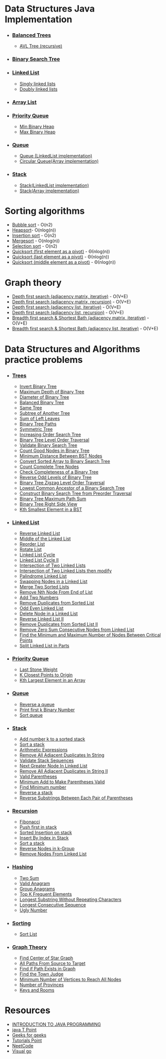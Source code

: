 # Data Structures Java Implementation
 - ### [Balanced Trees](https://github.com/RaghadHanon/Algorithms-and-data-structures/tree/main/DataStructures/Balanced%20Trees)
   - [AVL Tree (recursive)](https://github.com/RaghadHanon/Algorithms-and-data-structures/blob/main/DataStructures/Balanced%20Trees/AVLTree.java) 
 - ### [Binary Search Tree](https://github.com/RaghadHanon/Algorithms-data-structures-project/blob/main/DataStructures/BinarySearchTree.java)
 - ### [Linked List](https://github.com/RaghadHanon/Algorithms-and-data-structures/tree/main/DataStructures/Linked%20List) 
   - [Singly linked lists](https://github.com/RaghadHanon/Algorithms-and-data-structures/blob/main/DataStructures/Linked%20List/SinglyLinkedLists.java)
   - [Doubly linked lists](https://github.com/RaghadHanon/Algorithms-and-data-structures/blob/main/DataStructures/Linked%20List/DoublyLinkedLists.java)
 - ### [Array List ](https://github.com/RaghadHanon/Algorithms-data-structures-project/blob/main/DataStructures/ArrayList.java)
 - ### [Priority Queue](https://github.com/RaghadHanon/Algorithms-and-data-structures/tree/main/DataStructures/Priority%20Queue)
   - [Min Binary Heap](https://github.com/RaghadHanon/Algorithms-and-data-structures/blob/main/DataStructures/Priority%20Queue/MinBinaryHeap.java)
   - [Max Binary Heap](https://github.com/RaghadHanon/Algorithms-and-data-structures/blob/main/DataStructures/Priority%20Queue/MaxBinaryHeap.java)
 - ### [Queue](https://github.com/RaghadHanon/Algorithms-and-data-structures/tree/main/DataStructures/Queue)
     - [Queue (LinkedList implementation)](https://github.com/RaghadHanon/Algorithms-and-data-structures/blob/main/DataStructures/Queue/Queue.java)
     - [Circular Queue(Array implementation)](https://github.com/RaghadHanon/Algorithms-and-data-structures/blob/main/DataStructures/Queue/CircularQueue.java)
 - ### [Stack](https://github.com/RaghadHanon/Algorithms-and-data-structures/tree/main/DataStructures/Stack)
   - [Stack(LinkedList implementation)](https://github.com/RaghadHanon/Algorithms-and-data-structures/blob/main/DataStructures/Stack/StackLinkedList.java)
   - [Stack(Array implementation)](https://github.com/RaghadHanon/Algorithms-and-data-structures/blob/main/DataStructures/Stack/StackArrayList.java)
   
 # Sorting algorithms
  - [Bubble sort](https://github.com/RaghadHanon/Algorithms-and-data-structures/blob/main/Sorting%20Algorithms/Bubble%20sort%20.java) - O(n2)
  - [Heapsort](https://github.com/RaghadHanon/Algorithms-and-data-structures/blob/main/Sorting%20Algorithms/Heapsort.java)- O(nlog(n))
  - [Insertion sort](https://github.com/RaghadHanon/Algorithms-and-data-structures/blob/main/Sorting%20Algorithms/Insertion%20sort.java) - O(n2)
  - [Mergesort](https://github.com/RaghadHanon/Algorithms-and-data-structures/blob/main/Sorting%20Algorithms/Mergesort.java) - O(nlog(n))
  - [Selection sort](https://github.com/RaghadHanon/Algorithms-and-data-structures/blob/main/Sorting%20Algorithms/Selection%20sort.java) - O(n2)
  - [Quicksort (first element as a pivot)](https://github.com/RaghadHanon/Algorithms-and-data-structures/blob/main/Sorting%20Algorithms/Quicksort%20(first%20element%20as%20a%20pivot).java) - Θ(nlog(n))
  - [Quicksort (last element as a pivot)](https://github.com/RaghadHanon/Algorithms-and-data-structures/blob/main/Sorting%20Algorithms/Quicksort%20(last%20element%20as%20a%20pivot).java) - Θ(nlog(n))
  - [Quicksort (middle element as a pivot)](https://github.com/RaghadHanon/Algorithms-and-data-structures/blob/main/Sorting%20Algorithms/Quicksort%20(middle%20element%20as%20a%20pivot).java) - Θ(nlog(n))
 # Graph theory
 - [Depth first search (adjacency matrix, iterative)](https://github.com/RaghadHanon/Algorithms-and-data-structures/blob/main/Graph%20theory/Depth%20first%20search%20(adjacency%20list%2C%20iterative)%20.java) - O(V+E)
 - [Depth first search (adjacency matrix, recursion)](https://github.com/RaghadHanon/Algorithms-and-data-structures/blob/main/Graph%20theory/Depth%20first%20search%20(adjacency%20matrix%2C%20recursion).java) - O(V+E)
 - [Depth first search (adjacency list, iterative)](https://github.com/RaghadHanon/Algorithms-and-data-structures/blob/main/Graph%20theory/Depth%20first%20search%20(adjacency%20list%2C%20iterative)%20.java) - O(V+E)
 - [Depth first search (adjacency list, recursion)](https://github.com/RaghadHanon/Algorithms-and-data-structures/blob/main/Graph%20theory/Depth%20first%20search%20(adjacency%20list%2C%20recursion).java) - O(V+E)
 - [Breadth first search & Shortest Bath (adjacency matrix, iterative)](https://github.com/RaghadHanon/Algorithms-and-data-structures/blob/main/Graph%20theory/Breadth%20first%20search%20&%20Shortest%20Bath%20(adjacency%20matrix,%20iterative).java) - O(V+E)
 - [Breadth first search & Shortest Bath (adjacency list, iterative)](https://github.com/RaghadHanon/Algorithms-and-data-structures/blob/main/Graph%20theory/Breadth%20first%20search%20&%20Shortest%20Bath%20(adjacency%20list,%20iterative).java) - O(V+E)
 
 # Data Structures and Algorithms practice problems
  - ### [Trees](https://github.com/RaghadHanon/Algorithms-data-structures/tree/main/Data%20Structures%20and%20Algorithms%20practice%20problems/Trees) 
    - [ Invert Binary Tree](https://github.com/RaghadHanon/Algorithms-data-structures/blob/main/Data%20Structures%20and%20Algorithms%20practice%20problems/Trees/Invert%20Binary%20Tree.java)
    - [ Maximum Depth of Binary Tree](https://github.com/RaghadHanon/Algorithms-data-structures/blob/main/Data%20Structures%20and%20Algorithms%20practice%20problems/Trees/%20Maximum%20Depth%20of%20Binary%20Tree.java)
    - [Diameter of Binary Tree](https://github.com/RaghadHanon/Algorithms-data-structures/blob/main/Data%20Structures%20and%20Algorithms%20practice%20problems/Trees/Diameter%20of%20Binary%20Tree.java)
    - [Balanced Binary Tree](https://github.com/RaghadHanon/Algorithms-data-structures/blob/main/Data%20Structures%20and%20Algorithms%20practice%20problems/Trees/Balanced%20Binary%20Tree.java)
    - [Same Tree](https://github.com/RaghadHanon/Algorithms-data-structures/blob/main/Data%20Structures%20and%20Algorithms%20practice%20problems/Trees/Same%20Tree.java)
    - [Subtree of Another Tree](https://github.com/RaghadHanon/Algorithms-data-structures/blob/main/Data%20Structures%20and%20Algorithms%20practice%20problems/Trees/Subtree%20of%20Another%20Tree.java)
    - [ Sum of Left Leaves](https://github.com/RaghadHanon/Algorithms-data-structures/blob/main/Data%20Structures%20and%20Algorithms%20practice%20problems/Trees/%20Sum%20of%20Left%20Leaves.java)
    - [Binary Tree Paths](https://github.com/RaghadHanon/Algorithms-data-structures/tree/main/Data%20Structures%20and%20Algorithms%20practice%20problems/Trees)
    - [Symmetric Tree](https://github.com/RaghadHanon/Algorithms-data-structures/blob/main/Data%20Structures%20and%20Algorithms%20practice%20problems/Trees/Symmetric%20Tree.java)
    - [Increasing Order Search Tree](https://github.com/RaghadHanon/Algorithms-data-structures/blob/main/Data%20Structures%20and%20Algorithms%20practice%20problems/Trees/Increasing%20Order%20Search%20Tree.java)
    - [Binary Tree Level Order Traversal](https://github.com/RaghadHanon/Algorithms-data-structures/blob/main/Data%20Structures%20and%20Algorithms%20practice%20problems/Trees/Binary%20Tree%20Level%20Order%20Traversal.java)
    - [Validate Binary Search Tree](https://github.com/RaghadHanon/Algorithms-data-structures/blob/main/Data%20Structures%20and%20Algorithms%20practice%20problems/Trees/Validate%20Binary%20Search%20Tree.java)
    - [Count Good Nodes in Binary Tree](https://github.com/RaghadHanon/Algorithms-data-structures/blob/main/Data%20Structures%20and%20Algorithms%20practice%20problems/Trees/%20Count%20Good%20Nodes%20in%20Binary%20Tree.java)
    - [Minimum Distance Between BST Nodes](https://github.com/RaghadHanon/Algorithms-data-structures/blob/main/Data%20Structures%20and%20Algorithms%20practice%20problems/Trees/Minimum%20Distance%20Between%20BST%20Nodes.java)
    - [Convert Sorted Array to Binary Search Tree](https://github.com/RaghadHanon/Algorithms-data-structures/blob/main/Data%20Structures%20and%20Algorithms%20practice%20problems/Trees/Convert%20Sorted%20Array%20to%20Binary%20Search%20Tree.java)
    - [Count Complete Tree Nodes](https://github.com/RaghadHanon/Algorithms-data-structures/blob/main/Data%20Structures%20and%20Algorithms%20practice%20problems/Trees/Count%20Complete%20Tree%20Nodes.java)
    - [Check Completeness of a Binary Tree](https://github.com/RaghadHanon/Algorithms-data-structures/blob/main/Data%20Structures%20and%20Algorithms%20practice%20problems/Trees/Check%20Completeness%20of%20a%20Binary%20Tree.java)
    - [Reverse Odd Levels of Binary Tree](https://github.com/RaghadHanon/Algorithms-data-structures/blob/main/Data%20Structures%20and%20Algorithms%20practice%20problems/Trees/Reverse%20Odd%20Levels%20of%20Binary%20Tree.java)
    - [ Binary Tree Zigzag Level Order Traversal](https://github.com/RaghadHanon/Algorithms-data-structures/blob/main/Data%20Structures%20and%20Algorithms%20practice%20problems/Trees/%20Binary%20Tree%20Zigzag%20Level%20Order%20Traversal.java)
    - [Lowest Common Ancestor of a Binary Search Tree](https://github.com/RaghadHanon/Algorithms-data-structures/blob/main/Data%20Structures%20and%20Algorithms%20practice%20problems/Trees/Lowest%20Common%20Ancestor%20of%20a%20Binary%20Search%20Tree.java)
    - [Construct Binary Search Tree from Preorder Traversal](https://github.com/RaghadHanon/Algorithms-data-structures/blob/main/Data%20Structures%20and%20Algorithms%20practice%20problems/Trees/Construct%20Binary%20Search%20Tree%20from%20Preorder%20Traversal.java)
    - [Binary Tree Maximum Path Sum](https://github.com/RaghadHanon/Algorithms-data-structures/blob/main/Data%20Structures%20and%20Algorithms%20practice%20problems/Trees/Binary%20Tree%20Maximum%20Path%20Sum.java)
    - [Binary Tree Right Side View](https://github.com/RaghadHanon/Algorithms-data-structures/blob/main/Data%20Structures%20and%20Algorithms%20practice%20problems/Trees/Binary%20Tree%20Right%20Side%20View.java)
    - [Kth Smallest Element in a BST](https://github.com/RaghadHanon/Algorithms-data-structures/blob/main/Data%20Structures%20and%20Algorithms%20practice%20problems/Trees/Kth%20Smallest%20Element%20in%20a%20BST.java)
  - ### [Linked List](https://github.com/RaghadHanon/Algorithms-and-data-structures/tree/main/Data%20Structures%20and%20Algorithms%20practice%20problems/LinkedList)
    - [Reverse Linked List](https://github.com/RaghadHanon/Algorithms-and-data-structures/blob/main/Data%20Structures%20and%20Algorithms%20practice%20problems/LinkedList/Reverse%20Linked%20List.java)
    - [Middle of the Linked List](https://github.com/RaghadHanon/Algorithms-and-data-structures/blob/main/Data%20Structures%20and%20Algorithms%20practice%20problems/LinkedList/Middle%20of%20the%20Linked%20List.java)
    - [Reorder List](https://github.com/RaghadHanon/Algorithms-and-data-structures/blob/main/Data%20Structures%20and%20Algorithms%20practice%20problems/LinkedList/Reorder%20List.java)
    - [Rotate List](https://github.com/RaghadHanon/Algorithms-and-data-structures/blob/main/Data%20Structures%20and%20Algorithms%20practice%20problems/LinkedList/%20Rotate%20List.java)
    - [ Linked List Cycle](https://github.com/RaghadHanon/Algorithms-and-data-structures/blob/main/Data%20Structures%20and%20Algorithms%20practice%20problems/LinkedList/%20Linked%20List%20Cycle.java)
    - [Linked List Cycle II](https://github.com/RaghadHanon/Algorithms-and-data-structures/blob/main/Data%20Structures%20and%20Algorithms%20practice%20problems/LinkedList/Linked%20List%20Cycle%20II.java)
    - [Intersection of Two Linked Lists](https://github.com/RaghadHanon/Algorithms-and-data-structures/blob/main/Data%20Structures%20and%20Algorithms%20practice%20problems/LinkedList/Intersection%20of%20Two%20Linked%20Lists.java)
    - [ Intersection of Two Linked Lists then modify](https://github.com/RaghadHanon/Algorithms-and-data-structures/blob/main/Data%20Structures%20and%20Algorithms%20practice%20problems/LinkedList/%20Intersection%20of%20Two%20Linked%20Lists%20then%20modify.java)
    - [Palindrome Linked List](https://github.com/RaghadHanon/Algorithms-and-data-structures/blob/main/Data%20Structures%20and%20Algorithms%20practice%20problems/LinkedList/Palindrome%20Linked%20List.java)
    - [ Swapping Nodes in a Linked List](https://github.com/RaghadHanon/Algorithms-and-data-structures/blob/main/Data%20Structures%20and%20Algorithms%20practice%20problems/LinkedList/%20Swapping%20Nodes%20in%20a%20Linked%20List.java)
    - [ Merge Two Sorted Lists](https://github.com/RaghadHanon/Algorithms-and-data-structures/blob/main/Data%20Structures%20and%20Algorithms%20practice%20problems/LinkedList/%20Merge%20Two%20Sorted%20Lists.java)
    - [Remove Nth Node From End of List](https://github.com/RaghadHanon/Algorithms-and-data-structures/blob/main/Data%20Structures%20and%20Algorithms%20practice%20problems/LinkedList/Remove%20Nth%20Node%20From%20End%20of%20List.java)
    - [Add Two Numbers](https://github.com/RaghadHanon/Algorithms-and-data-structures/blob/main/Data%20Structures%20and%20Algorithms%20practice%20problems/LinkedList/Add%20Two%20Numbers.java)
    - [Remove Duplicates from Sorted List](https://github.com/RaghadHanon/Algorithms-and-data-structures/blob/main/Data%20Structures%20and%20Algorithms%20practice%20problems/LinkedList/Remove%20Duplicates%20from%20Sorted%20List.java)
    - [Odd Even Linked List](https://github.com/RaghadHanon/Algorithms-and-data-structures/blob/main/Data%20Structures%20and%20Algorithms%20practice%20problems/LinkedList/Odd%20Even%20Linked%20List.java)
    - [Delete Node in a Linked List](https://github.com/RaghadHanon/Algorithms-and-data-structures/blob/main/Data%20Structures%20and%20Algorithms%20practice%20problems/LinkedList/Delete%20Node%20in%20a%20Linked%20List.java)
    - [Reverse Linked List II](https://github.com/RaghadHanon/Algorithms-and-data-structures/blob/main/Data%20Structures%20and%20Algorithms%20practice%20problems/LinkedList/Reverse%20Linked%20List%20II.java)
    - [Remove Duplicates from Sorted List II](https://github.com/RaghadHanon/Algorithms-and-data-structures/blob/main/Data%20Structures%20and%20Algorithms%20practice%20problems/LinkedList/Remove%20Duplicates%20from%20Sorted%20List%20II.java)
    - [ Remove Zero Sum Consecutive Nodes from Linked List](https://github.com/RaghadHanon/Algorithms-and-data-structures/blob/main/Data%20Structures%20and%20Algorithms%20practice%20problems/LinkedList/%20Remove%20Zero%20Sum%20Consecutive%20Nodes%20from%20Linked%20List.java)
    - [ Find the Minimum and Maximum Number of Nodes Between Critical Points](https://github.com/RaghadHanon/Algorithms-and-data-structures/blob/main/Data%20Structures%20and%20Algorithms%20practice%20problems/LinkedList/%20Find%20the%20Minimum%20and%20Maximum%20Number%20of%20Nodes%20Between%20Critical%20Points.java)
    - [Split Linked List in Parts](https://github.com/RaghadHanon/Algorithms-and-data-structures/blob/main/Data%20Structures%20and%20Algorithms%20practice%20problems/LinkedList/Split%20Linked%20List%20in%20Parts.java)
  - ### [Priority Queue](https://github.com/RaghadHanon/Algorithms-and-data-structures/tree/main/Data%20Structures%20and%20Algorithms%20practice%20problems/Priority%20Queue)
    - [Last Stone Weight](https://github.com/RaghadHanon/Algorithms-and-data-structures/blob/main/Data%20Structures%20and%20Algorithms%20practice%20problems/Priority%20Queue/Last%20Stone%20Weight.java)
    - [K Closest Points to Origin](https://github.com/RaghadHanon/Algorithms-and-data-structures/blob/main/Data%20Structures%20and%20Algorithms%20practice%20problems/Priority%20Queue/K%20Closest%20Points%20to%20Origin.java)
    - [Kth Largest Element in an Array](https://github.com/RaghadHanon/Algorithms-and-data-structures/blob/main/Data%20Structures%20and%20Algorithms%20practice%20problems/Priority%20Queue/Kth%20Largest%20Element%20in%20an%20Array.java)
  - ### [Queue](https://github.com/RaghadHanon/Algorithms-and-data-structures/tree/main/Data%20Structures%20and%20Algorithms%20practice%20problems/Queue)
    - [Reverse a queue](https://github.com/RaghadHanon/Algorithms-and-data-structures/blob/main/Data%20Structures%20and%20Algorithms%20practice%20problems/Queue/Reverse%20a%20queue.java)
    - [Print first k Binary Number](https://github.com/RaghadHanon/Algorithms-and-data-structures/blob/main/Data%20Structures%20and%20Algorithms%20practice%20problems/Queue/Print%20first%20k%20Binary%20Number.java)
    - [Sort queue](https://github.com/RaghadHanon/Algorithms-and-data-structures/blob/main/Data%20Structures%20and%20Algorithms%20practice%20problems/Queue/Sort%20queue%20.java)
  - ### [Stack](https://github.com/RaghadHanon/Algorithms-and-data-structures/tree/main/Data%20Structures%20and%20Algorithms%20practice%20problems/Stack)
    - [Add number k to a sorted stack](https://github.com/RaghadHanon/Algorithms-and-data-structures/blob/main/Data%20Structures%20and%20Algorithms%20practice%20problems/Stack/Add%20number%20k%20to%20a%20sorted%20stack.java)
    - [Sort a stack](https://github.com/RaghadHanon/Algorithms-and-data-structures/blob/main/Data%20Structures%20and%20Algorithms%20practice%20problems/Stack/Sort%20a%20stack.java)
    - [Arithmetic Expressions ](https://github.com/RaghadHanon/Algorithms-and-data-structures/blob/main/Data%20Structures%20and%20Algorithms%20practice%20problems/Stack/Arithmetic%20Expressions%20.java)
    - [Remove All Adjacent Duplicates In String](https://github.com/RaghadHanon/Algorithms-and-data-structures/blob/main/Data%20Structures%20and%20Algorithms%20practice%20problems/Stack/Remove%20All%20Adjacent%20Duplicates%20In%20String.java)
    - [Validate Stack Sequences](https://github.com/RaghadHanon/Algorithms-and-data-structures/blob/main/Data%20Structures%20and%20Algorithms%20practice%20problems/Stack/Validate%20Stack%20Sequences.java)
    - [Next Greater Node In Linked List](https://github.com/RaghadHanon/Algorithms-and-data-structures/blob/main/Data%20Structures%20and%20Algorithms%20practice%20problems/Stack/Next%20Greater%20Node%20In%20Linked%20List.java)
    - [ Remove All Adjacent Duplicates in String II](https://github.com/RaghadHanon/Algorithms-and-data-structures/blob/main/Data%20Structures%20and%20Algorithms%20practice%20problems/Stack/%20Remove%20All%20Adjacent%20Duplicates%20in%20String%20II.java)
    - [Valid Parentheses](https://github.com/RaghadHanon/Algorithms-and-data-structures/blob/main/Data%20Structures%20and%20Algorithms%20practice%20problems/Stack/Valid%20Parentheses.java)
    - [Minimum Add to Make Parentheses Valid](https://github.com/RaghadHanon/Algorithms-and-data-structures/blob/main/Data%20Structures%20and%20Algorithms%20practice%20problems/Stack/Minimum%20Add%20to%20Make%20Parentheses%20Valid.java)
    - [Find Minimum number](https://github.com/RaghadHanon/Algorithms-and-data-structures/blob/main/Data%20Structures%20and%20Algorithms%20practice%20problems/Stack/Find%20Minimum%20number.java)
    - [Reverse a stack](https://github.com/RaghadHanon/Algorithms-and-data-structures/blob/main/Data%20Structures%20and%20Algorithms%20practice%20problems/Stack/Reverse%20a%20stack.java)
    - [Reverse Substrings Between Each Pair of Parentheses](https://github.com/RaghadHanon/Algorithms-and-data-structures/blob/main/Data%20Structures%20and%20Algorithms%20practice%20problems/Stack/Reverse%20Substrings%20Between%20Each%20Pair%20of%20Parentheses.java)
  - ### [Recursion](https://github.com/RaghadHanon/Algorithms-and-data-structures/tree/main/Data%20Structures%20and%20Algorithms%20practice%20problems/Recursion)
    - [Fibonacci](https://github.com/RaghadHanon/Algorithms-and-data-structures/blob/main/Data%20Structures%20and%20Algorithms%20practice%20problems/Recursion/Fibonacci.java)
    - [Push first in stack](https://github.com/RaghadHanon/Algorithms-and-data-structures/blob/main/Data%20Structures%20and%20Algorithms%20practice%20problems/Recursion/Push%20first%20in%20stack.java)
    - [Sorted Insertion on stack](https://github.com/RaghadHanon/Algorithms-and-data-structures/blob/main/Data%20Structures%20and%20Algorithms%20practice%20problems/Recursion/Sorted%20Insertion%20on%20stack.java)
    - [Insert By Index in Stack](https://github.com/RaghadHanon/Algorithms-and-data-structures/blob/main/Data%20Structures%20and%20Algorithms%20practice%20problems/Recursion/Insert%20By%20Index%20in%20Stack.java)
    - [Sort a stack ](https://github.com/RaghadHanon/Algorithms-and-data-structures/blob/main/Data%20Structures%20and%20Algorithms%20practice%20problems/Recursion/Sort%20a%20stack%20.java)
    - [Reverse Nodes in k-Group](https://github.com/RaghadHanon/Algorithms-and-data-structures/blob/main/Data%20Structures%20and%20Algorithms%20practice%20problems/Recursion/Reverse%20Nodes%20in%20k-Group.java)
    - [Remove Nodes From Linked List](https://github.com/RaghadHanon/Algorithms-and-data-structures/blob/main/Data%20Structures%20and%20Algorithms%20practice%20problems/Recursion/Remove%20Nodes%20From%20Linked%20List.java)
  - ### [Hashing](https://github.com/RaghadHanon/Algorithms-and-data-structures/tree/main/Data%20Structures%20and%20Algorithms%20practice%20problems/Hashing)
    - [Two Sum](https://github.com/RaghadHanon/Algorithms-and-data-structures/blob/main/Data%20Structures%20and%20Algorithms%20practice%20problems/Hashing/Two%20Sum.java)
    - [ Valid Anagram](https://github.com/RaghadHanon/Algorithms-and-data-structures/blob/main/Data%20Structures%20and%20Algorithms%20practice%20problems/Hashing/%20Valid%20Anagram.java)
    - [Group Anagrams](https://github.com/RaghadHanon/Algorithms-and-data-structures/blob/main/Data%20Structures%20and%20Algorithms%20practice%20problems/Hashing/Group%20Anagrams.java)
    - [Top K Frequent Elements](https://github.com/RaghadHanon/Algorithms-and-data-structures/blob/main/Data%20Structures%20and%20Algorithms%20practice%20problems/Hashing/Top%20K%20Frequent%20Elements.java)
    - [ Longest Substring Without Repeating Characters](https://github.com/RaghadHanon/Algorithms-and-data-structures/blob/main/Data%20Structures%20and%20Algorithms%20practice%20problems/Hashing/%20Longest%20Substring%20Without%20Repeating%20Characters.java)
    - [Longest Consecutive Sequence](https://github.com/RaghadHanon/Algorithms-and-data-structures/blob/main/Data%20Structures%20and%20Algorithms%20practice%20problems/Hashing/Longest%20Consecutive%20Sequence.java)
    - [Ugly Number](https://github.com/RaghadHanon/Algorithms-and-data-structures/blob/main/Data%20Structures%20and%20Algorithms%20practice%20problems/Hashing/Ugly%20Number.java)
  - ### [Sorting](https://github.com/RaghadHanon/Algorithms-and-data-structures/tree/main/Data%20Structures%20and%20Algorithms%20practice%20problems/Sorting)
    - [Sort List](https://github.com/RaghadHanon/Algorithms-and-data-structures/blob/main/Data%20Structures%20and%20Algorithms%20practice%20problems/Sorting/Sort%20List.java)
  - ### [Graph Theory](https://github.com/RaghadHanon/Algorithms-and-data-structures/tree/main/Data%20Structures%20and%20Algorithms%20practice%20problems/Graph%20theory)
    - [Find Center of Star Graph](https://github.com/RaghadHanon/Algorithms-and-data-structures/blob/main/Data%20Structures%20and%20Algorithms%20practice%20problems/Graph%20theory/Find%20Center%20of%20Star%20Graph.java)
    - [All Paths From Source to Target](https://github.com/RaghadHanon/Algorithms-and-data-structures/blob/main/Data%20Structures%20and%20Algorithms%20practice%20problems/Graph%20theory/All%20Paths%20From%20Source%20to%20Target.java)
    - [Find if Path Exists in Graph](https://github.com/RaghadHanon/Algorithms-and-data-structures/blob/main/Data%20Structures%20and%20Algorithms%20practice%20problems/Graph%20theory/Find%20if%20Path%20Exists%20in%20Graph.java)
    - [Find the Town Judge](https://github.com/RaghadHanon/Algorithms-and-data-structures/blob/main/Data%20Structures%20and%20Algorithms%20practice%20problems/Graph%20theory/Find%20the%20Town%20Judge.java)
    - [Minimum Number of Vertices to Reach All Nodes](https://github.com/RaghadHanon/Algorithms-and-data-structures/blob/main/Data%20Structures%20and%20Algorithms%20practice%20problems/Graph%20theory/Minimum%20Number%20of%20Vertices%20to%20Reach%20All%20Nodes.java)
    - [ Number of Provinces](https://github.com/RaghadHanon/Algorithms-and-data-structures/blob/main/Data%20Structures%20and%20Algorithms%20practice%20problems/Graph%20theory/%20Number%20of%20Provinces.java)
    - [Keys and Rooms](https://github.com/RaghadHanon/Algorithms-and-data-structures/blob/main/Data%20Structures%20and%20Algorithms%20practice%20problems/Graph%20theory/Keys%20and%20Rooms.java)

# Resources
 - [INTRODUCTION TO JAVA PROGRAMMING](academia.edu/44013374/INTRODUCTION_TO_JAVA_PROGRAMMING_COMPREHENSIVE_VERSION_Tenth_Edition)
 - [java T Point](https://www.javatpoint.com/collections-in-java)
 - [Geeks for geeks](https://www.geeksforgeeks.org/)
 - [Tutorials Point](https://www.tutorialspoint.com/data_structures_algorithms/data_structures_basics.htm)
 - [NeetCode](https://neetcode.io/practice?fbclid=IwAR2dMmb3Ll5xY6GMbOUjst6BX0hX-7r8252dUkuzDkJ0QdzxTc9i6owoing)
 - [Visual go](https://visualgo.net/en)
